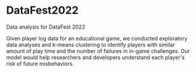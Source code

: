 # DataFest2022
Data analysis for DataFest 2022

Given player log data for an educational game, we conducted exploratory data analyses and k-means clustering to identify players with similar amount of play time and the number of failures in in-game challenges. Our model would help researchers and developers understand each player's risk of future misbehaviors.
